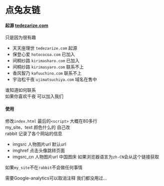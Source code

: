 # 点兔友链

#### 起源 [tedezarize.com](http://tedezarize.com)

只是因为很有趣  
* 天天座理世 `tedezarize.com` 起源  
* 保登心爱 `hotococoa.com` 已加入  
* 间桐纱路 `kirimasharo.com` 已加入
* 间桐纱路 `kirimasyaro.com` 联系不上
* 香风智乃 `kafuuchino.com` 联系不上  
* 宇治松千夜 `ujimatsuchiya.com` 域名在售中  

谁知道如何联系  
如果你喜欢千夜 可以加入我们  

#### 使用 

修改`index.html` 最后的`<script>` 大概在80多行  
my_site、text 颜色什么的 自己改  
rabbit 记录了各个网站的信息  
* imgsrc    人物图片url  默认url  
* imghref   点击头像跳转页面  
* imgsrc_cn 人物图片url 中国图床 如果浏览器语言为`zh-CN`会从这个链接获取  

如果`my_site`不在`rabbit`不会做任何事情

需要Google-analytics可以取消注释 我们都没用过...
